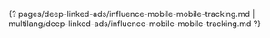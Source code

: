 {? pages/deep-linked-ads/influence-mobile-mobile-tracking.md | multilang/deep-linked-ads/influence-mobile-mobile-tracking.md ?}
